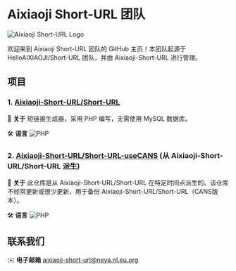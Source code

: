 # Aixiaoji Short-URL 团队

![Aixiaoji Short-URL Logo](https://example.com/logo.png)

欢迎来到 Aixiaoji Short-URL 团队的 GitHub 主页！本团队起源于 HelloAIXIAOJI/Short-URL 团队，并由 Aixiaoji-Short-URL 进行管理。

## 项目

### 1. [Aixiaoji-Short-URL/Short-URL](https://github.com/Aixiaoji-Short-URL/Short-URL)

🔗 **关于**
短链接生成器，采用 PHP 编写，无需使用 MySQL 数据库。

🛠️ **语言**
![PHP](https://img.shields.io/badge/PHP-7.x-blue.svg)

### 2. [Aixiaoji-Short-URL/Short-URL-useCANS](https://github.com/Aixiaoji-Short-URL/Short-URL-useCANS) (从 Aixiaoji-Short-URL/Short-URL 派生)

🔗 **关于**
此仓库是从 Aixiaoji-Short-URL/Short-URL 在特定时间点派生的。该仓库不经常更新或很少更新，用于备份 Aixiaoji-Short-URL/Short-URL（CANS版本）。

🛠️ **语言**
![PHP](https://img.shields.io/badge/PHP-7.x-blue.svg)

## 联系我们

✉️ **电子邮箱**
aixiaoji-short-url@neya.nl.eu.org
